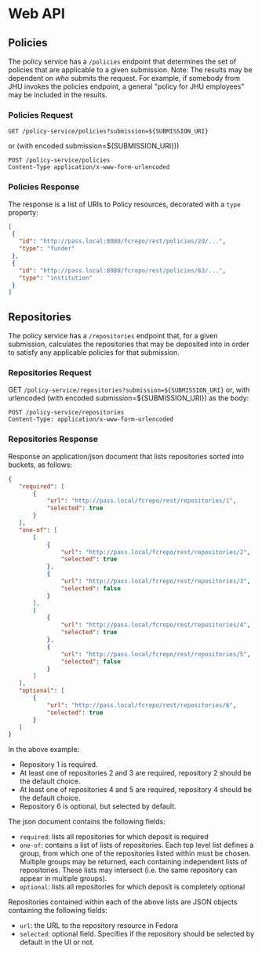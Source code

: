 # Web API

## Policies

The policy service has a `/policies` endpoint that determines the set of policies that are applicable to
a given submission.  Note:  The results may be dependent on _who_ submits the request.  For example, if
somebody from JHU invokes the policies endpoint, a general "policy for JHU employees" may be included in the results.

### Policies Request

`GET /policy-service/policies?submission=${SUBMISSION_URI}`

or (with encoded submission=${SUBMISSION_URI}))

```HTTP
POST /policy-service/policies
Content-Type application/x-www-form-urlencoded
```

### Policies Response

The response is a list of URIs to Policy resources, decorated with a `type` property:

```json
[
 {
   "id": "http://pass.local:8080/fcrepo/rest/policies/2d/...",
   "type": "funder"
 },
 {
   "id": "http://pass.local:8080/fcrepo/rest/policies/63/...",
   "type": "institution"
 }
]
```

## Repositories

The policy service has a `/repositories` endpoint that, for a given submission, calculates the repositories that may be
deposited into in order to satisfy any applicable policies for that submission.

### Repositories Request

GET `/policy-service/repositories?submission=${SUBMISSION_URI}`
or, with urlencoded (with encoded submission=${SUBMISSION_URI}) as the body:

```HTTP
POST /policy-service/repositories
Content-Type: application/x-www-form-urlencoded
```

### Repositories Response

Response an application/json document that lists repositories sorted into buckets, as follows:

```json
{
   "required": [
       {
           "url": "http://pass.local/fcrepo/rest/repositories/1",
           "selected": true
       }
   ],
   "one-of": [
       [
           {
               "url": "http://pass.local/fcrepo/rest/repositories/2",
               "selected": true
           },
           {
               "url": "http://pass.local/fcrepo/rest/repositories/3",
               "selected": false
           }
       ],
       [
           {
               "url": "http://pass.local/fcrepo/rest/repositories/4",
               "selected": true
           },
           {
               "url": "http://pass.local/fcrepo/rest/repositories/5",
               "selected": false
           }
       ]
   ],
   "optional": [
       {
           "url": "http://pass.local/fcrepo/rest/repositories/6",
           "selected": true
       }
   ]
}
```

In the above example:

* Repository 1 is required.
* At least one of repositories 2 and 3 are required, repository 2 should be the default choice.
* At least one of repositories 4 and 5 are required, repository 4 should be the default choice.
* Repository 6 is optional, but selected by default.

The json document contains the following fields:

* `required`: lists all repositories for which deposit is required
* `one-of`:  contains a list of lists of repositories.  Each top level list defines a group, from which one of the repositories listed within must be chosen.  Multiple groups may be returned, each containing independent lists of repositories.  These lists may intersect (i.e. the same repository can appear in multiple groups).
* `optional`:  lists all repositories for which deposit is completely optional

Repositories contained within each of the above lists are JSON objects containing the following fields:

* `url`: the URL to the repository resource in Fedora
* `selected`: optional field.  Specifies if the repository should be selected by default in the UI or not.
